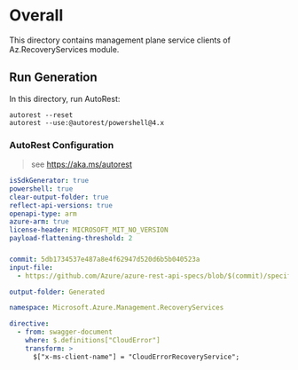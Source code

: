 # Overall
This directory contains management plane service clients of Az.RecoveryServices module.

## Run Generation
In this directory, run AutoRest:
```
autorest --reset
autorest --use:@autorest/powershell@4.x
```

### AutoRest Configuration
> see https://aka.ms/autorest
``` yaml
isSdkGenerator: true
powershell: true
clear-output-folder: true
reflect-api-versions: true
openapi-type: arm
azure-arm: true
license-header: MICROSOFT_MIT_NO_VERSION
payload-flattening-threshold: 2
```

###
``` yaml
commit: 5db1734537e487a8e4f62947d520d6b5b040523a
input-file:
  - https://github.com/Azure/azure-rest-api-specs/blob/$(commit)/specification/recoveryservices/resource-manager/Microsoft.RecoveryServices/RecoveryServices/stable/2025-08-01/openapi.json

output-folder: Generated

namespace: Microsoft.Azure.Management.RecoveryServices

directive:
  - from: swagger-document
    where: $.definitions["CloudError"]
    transform: >
      $["x-ms-client-name"] = "CloudErrorRecoveryService";
```